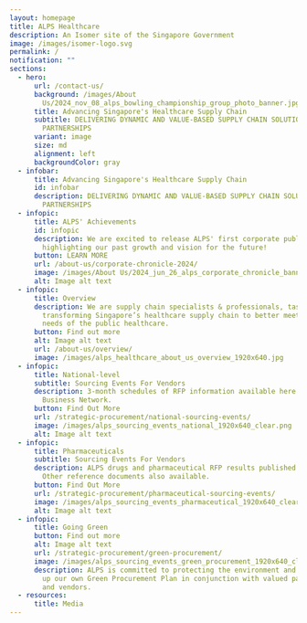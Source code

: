 ```yaml
---
layout: homepage
title: ALPS Healthcare
description: An Isomer site of the Singapore Government
image: /images/isomer-logo.svg
permalink: /
notification: ""
sections:
  - hero:
      url: /contact-us/
      background: /images/About
        Us/2024_nov_08_alps_bowling_championship_group_photo_banner.jpg
      title: Advancing Singapore's Healthcare Supply Chain
      subtitle: DELIVERING DYNAMIC AND VALUE-BASED SUPPLY CHAIN SOLUTIONS THROUGH
        PARTNERSHIPS
      variant: image
      size: md
      alignment: left
      backgroundColor: gray
  - infobar:
      title: Advancing Singapore's Healthcare Supply Chain
      id: infobar
      description: DELIVERING DYNAMIC AND VALUE-BASED SUPPLY CHAIN SOLUTIONS THROUGH
        PARTNERSHIPS
  - infopic:
      title: ALPS' Achievements
      id: infopic
      description: We are excited to release ALPS' first corporate publication,
        highlighting our past growth and vision for the future!
      button: LEARN MORE
      url: /about-us/corporate-chronicle-2024/
      image: /images/About Us/2024_jun_26_alps_corporate_chronicle_banner_96dpi.png
      alt: Image alt text
  - infopic:
      title: Overview
      description: We are supply chain specialists & professionals, tasked with
        transforming Singapore’s healthcare supply chain to better meet the
        needs of the public healthcare.
      button: Find out more
      alt: Image alt text
      url: /about-us/overview/
      image: /images/alps_healthcare_about_us_overview_1920x640.jpg
  - infopic:
      title: National-level
      subtitle: Sourcing Events For Vendors
      description: 3-month schedules of RFP information available here and on SAP
        Business Network.
      button: Find Out More
      url: /strategic-procurement/national-sourcing-events/
      image: /images/alps_sourcing_events_national_1920x640_clear.png
      alt: Image alt text
  - infopic:
      title: Pharmaceuticals
      subtitle: Sourcing Events For Vendors
      description: ALPS drugs and pharmaceutical RFP results published here weekly.
        Other reference documents also available.
      button: Find Out More
      url: /strategic-procurement/pharmaceutical-sourcing-events/
      image: /images/alps_sourcing_events_pharmaceutical_1920x640_clear.png
      alt: Image alt text
  - infopic:
      title: Going Green
      button: Find out more
      alt: Image alt text
      url: /strategic-procurement/green-procurement/
      image: /images/alps_sourcing_events_green_procurement_1920x640_clear.png
      description: ALPS is committed to protecting the environment and we are drawing
        up our own Green Procurement Plan in conjunction with valued partners
        and vendors.
  - resources:
      title: Media
---
```

